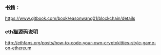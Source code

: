 


### 书籍：

https://www.gitbook.com/book/easonwang01/blockchain/details

### eth猫源码说明
http://ethfans.org/posts/how-to-code-your-own-cryptokitties-style-game-on-ethereum
